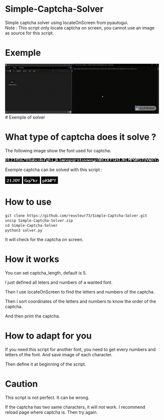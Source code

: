 # Simple-Captcha-Solver
Simple captcha solver using locateOnScreen from pyautogui.<br>
Note : This script only locate captcha on screen, you cannot use an image as source for this script.<br>

# Exemple

<img src=".src/exemple.gif"> # Exemple of solver


# What type of captcha does it solve ?

The following image show the font used for captcha.

<img src=".src/font.png">

Exemple captcha can be solved with this script :

<img src=".src/exemple1.png">
<img src=".src/exemple2.png">
<img src=".src/exemple3.png">

# How to use

    
    git clone https://github.com/reusteur73/Simple-Captcha-Solver.git
    unzip Simple-Captcha-Solver.zip
    cd Simple-Captcha-Solver
    python3 solver.py

It will check for the captcha on screen.

# How it works

You can set captcha_length, default is 5.

I just defined all leters and numbers of a wanted font.

Then I use locateOnScreen to find the letters and numbers of the captcha.

Then i sort coordinates of the letters and numbers to know the order of the captcha.

And then print the captcha.

# How to adapt for you

If you need this script for another font, you need to get every numbers and letters of the font. And save image of each character.

Then define it at beginning of the script.

# Caution

This script is not perfect. It can be wrong.

If the captcha has two same characters, it will not work. I recommend reload page where captcha is. Then try again.
    


